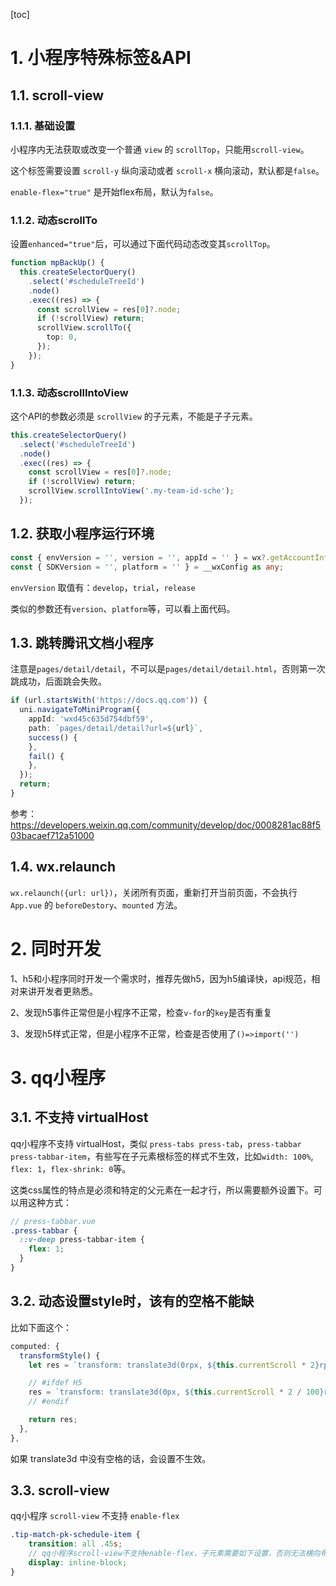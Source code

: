 [toc]

# 1. 小程序特殊标签&API

## 1.1. scroll-view


### 1.1.1. 基础设置

小程序内无法获取或改变一个普通 `view` 的 `scrollTop`，只能用`scroll-view`。

这个标签需要设置 `scroll-y` 纵向滚动或者 `scroll-x` 横向滚动，默认都是`false`。

`enable-flex="true"` 是开始flex布局，默认为`false`。


### 1.1.2. 动态scrollTo

设置`enhanced="true"`后，可以通过下面代码动态改变其`scrollTop`。

```ts
function mpBackUp() {
  this.createSelectorQuery()
    .select('#scheduleTreeId')
    .node()
    .exec((res) => {
      const scrollView = res[0]?.node;
      if (!scrollView) return;
      scrollView.scrollTo({
        top: 0,
      });
    });
}
```

### 1.1.3. 动态scrollIntoView

这个API的参数必须是 `scrollView` 的子元素，不能是子子元素。


```ts
this.createSelectorQuery()
  .select('#scheduleTreeId')
  .node()
  .exec((res) => {
    const scrollView = res[0]?.node;
    if (!scrollView) return;
    scrollView.scrollIntoView('.my-team-id-sche');
  });
```

## 1.2. 获取小程序运行环境

```ts
const { envVersion = '', version = '', appId = '' } = wx?.getAccountInfoSync?.()?.miniProgram || {};
const { SDKVersion = '', platform = '' } = __wxConfig as any;
```

`envVersion` 取值有：`develop`，`trial`，`release`

类似的参数还有`version`、`platform`等，可以看上面代码。


## 1.3. 跳转腾讯文档小程序


注意是`pages/detail/detail`，不可以是`pages/detail/detail.html`，否则第一次跳成功，后面跳会失败。

```ts
if (url.startsWith('https://docs.qq.com')) {
  uni.navigateToMiniProgram({
    appId: 'wxd45c635d754dbf59',
    path: `pages/detail/detail?url=${url}`,
    success() {
    },
    fail() {
    },
  });
  return;
}
```

参考：https://developers.weixin.qq.com/community/develop/doc/0008281ac88f503bacaef712a51000


## 1.4. wx.relaunch

`wx.relaunch({url: url})`，关闭所有页面，重新打开当前页面，不会执行 `App.vue` 的 `beforeDestory`、`mounted` 方法。




# 2. 同时开发


1、h5和小程序同时开发一个需求时，推荐先做h5，因为h5编译快，api规范，相对来讲开发者更熟悉。

2、发现h5事件正常但是小程序不正常，检查`v-for`的`key`是否有重复

3、发现h5样式正常，但是小程序不正常，检查是否使用了`()=>import('')`


# 3. qq小程序

## 3.1. 不支持 virtualHost

qq小程序不支持 virtualHost，类似 `press-tabs press-tab`，`press-tabbar press-tabbar-item`，有些写在子元素根标签的样式不生效，比如`width: 100%`, `flex: 1`，`flex-shrink: 0`等。

这类css属性的特点是必须和特定的父元素在一起才行，所以需要额外设置下。可以用这种方式：


```scss
// press-tabbar.vue
.press-tabbar {
  ::v-deep press-tabbar-item {
    flex: 1;
  }
}
```

## 3.2. 动态设置style时，该有的空格不能缺

比如下面这个：

```ts
computed: {
  transformStyle() {
    let res = `transform: translate3d(0rpx, ${this.currentScroll * 2}rpx, 0rpx);`;

    // #ifdef H5
    res = `transform: translate3d(0px, ${this.currentScroll * 2 / 100}rem, 0px);`;
    // #endif

    return res;
  },
},
```

如果 translate3d 中没有空格的话，会设置不生效。

## 3.3. scroll-view

qq小程序 `scroll-view` 不支持 `enable-flex`

```scss
.tip-match-pk-schedule-item {
    transition: all .45s;
    // qq小程序scroll-view不支持enable-flex，子元素需要如下设置，否则无法横向布局。
    display: inline-block;
}
```

